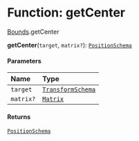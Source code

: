 # Function: getCenter

[Bounds](/auto-docs/fixed-layout-editor/modules/Bounds.md).getCenter

**getCenter**(`target`, `matrix?`): [`PositionSchema`](/auto-docs/fixed-layout-editor/interfaces/PositionSchema.md)

#### Parameters

| Name | Type |
| :------ | :------ |
| `target` | [`TransformSchema`](/auto-docs/fixed-layout-editor/interfaces/TransformSchema-1.md) |
| `matrix?` | [`Matrix`](/auto-docs/fixed-layout-editor/classes/Matrix.md) |

#### Returns

[`PositionSchema`](/auto-docs/fixed-layout-editor/interfaces/PositionSchema.md)
